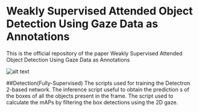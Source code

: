 # Weakly Supervised Attended Object Detection Using Gaze Data as Annotations
This is the official repository of the paper Weakly Supervised Attended Object Detection Using Gaze Data as Annotations

![alt text](./full_metod.gif)

##Detection(Fully-Supervised)
The scripts used for training the Detectron 2-based network.
The inference script useful to obtain the prediction s of the boxes of all the objects present in the frame.
The script used to calculate the mAPs by filtering the box detections using the 2D gaze.
